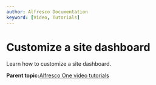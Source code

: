 ```yaml
---
author: Alfresco Documentation
keyword: [Video, Tutorials]
---
```


# Customize a site dashboard

Learn how to customize a site dashboard.

  

**Parent topic:**[Alfresco One video tutorials](../topics/alfresco-video-tutorials.md)

